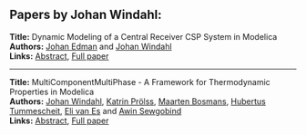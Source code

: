 <h2>Papers by Johan Windahl:</h2>
<p>
<b>Title:</b> Dynamic Modeling of a Central Receiver CSP System in Modelica<br />
<b>Authors:</b> <a href="../authors/author_76.html">Johan Edman</a> and <a href="../authors/author_332.html">Johan Windahl</a><br />
<b>Links:</b> <a href="../abstracts/abstract_63.pdf">Abstract</a>, <a href="../submissions/ecp15118585_EdmanWindahl.pdf">Full paper</a>
</p>
<hr />
<p>
<b>Title:</b> MultiComponentMultiPhase - A Framework for Thermodynamic Properties in Modelica<br />
<b>Authors:</b> <a href="../authors/author_332.html">Johan Windahl</a>, <a href="../authors/author_246.html">Katrin Prölss</a>, <a href="../authors/author_36.html">Maarten Bosmans</a>, <a href="../authors/author_315.html">Hubertus Tummescheit</a>, <a href="../authors/author_321.html">Eli van Es</a> and <a href="../authors/author_283.html">Awin Sewgobind</a><br />
<b>Links:</b> <a href="../abstracts/abstract_70.pdf">Abstract</a>, <a href="../submissions/ecp15118653_WindahlProlssBosmansTummescheitVanesSewgobind.pdf">Full paper</a>
</p>